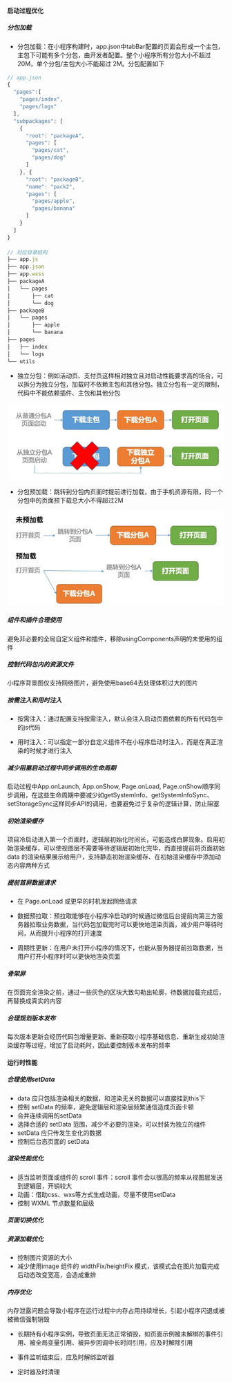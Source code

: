 #### 启动过程优化

##### 分包加载

- 分包加载：在小程序构建时，app.json中tabBar配置的页面会形成一个主包，主包下可能有多个分包，由开发者配置。整个小程序所有分包大小不超过 20M，单个分包/主包大小不能超过 2M。分包配置如下

```js
// app.json
{
  "pages":[
    "pages/index",
    "pages/logs"
  ],
  "subpackages": [
    {
      "root": "packageA",
      "pages": [
        "pages/cat",
        "pages/dog"
      ]
    }, {
      "root": "packageB",
      "name": "pack2",
      "pages": [
        "pages/apple",
        "pages/banana"
      ]
    }
  ]
}

// 对应目录结构
├── app.js
├── app.json
├── app.wxss
├── packageA
│   └── pages
│       ├── cat
│       └── dog
├── packageB
│   └── pages
│       ├── apple
│       └── banana
├── pages
│   ├── index
│   └── logs
└── utils
```

- 独立分包：例如活动页、支付页这样相对独立且对启动性能要求高的场合，可以拆分为独立分包，加载时不依赖主包和其他分包。独立分包有一定的限制，代码中不能依赖插件、主包和其他分包

![](../../assets/wx-Independent-package.jpg)

- 分包预加载：跳转到分包内页面时提前进行加载，由于手机资源有限，同一个分包中的页面预下载总大小不得超过2M

![](../../assets/wx-preload-package.jpg)

##### 组件和插件合理使用

避免非必要的全局自定义组件和插件，移除usingComponents声明的未使用的组件

##### 控制代码包内的资源文件

小程序背景图仅支持网络图片，避免使用base64去处理体积过大的图片

##### 按需注入和用时注入

- 按需注入：通过配置支持按需注入，默认会注入启动页面依赖的所有代码包中的js代码

- 用时注入：可以指定一部分自定义组件不在小程序启动时注入，而是在真正渲染的时候才进行注入

##### 减少阻塞启动过程中同步调用的生命周期

启动过程中App.onLaunch, App.onShow, Page.onLoad, Page.onShow顺序同步调用，在这些生命周期中要减少如getSystemInfo、getSystemInfoSync、setStorageSync这样同步API的调用，也要避免过于复杂的逻辑计算，防止阻塞

##### 初始渲染缓存

项目冷启动进入第一个页面时，逻辑层初始化时间长，可能造成白屏现象。启用初始渲染缓存，可以使视图层不需要等待逻辑层初始化完毕，而直接提前将页面初始 data 的渲染结果展示给用户，支持静态初始渲染缓存、在初始渲染缓存中添加动态内容两种方式

##### 提前首屏数据请求

- 在 Page.onLoad 或更早的时机发起网络请求

- 数据预拉取：预拉取能够在小程序冷启动的时候通过微信后台提前向第三方服务器拉取业务数据，当代码包加载完时可以更快地渲染页面，减少用户等待时间，从而提升小程序的打开速度

- 周期性更新：在用户未打开小程序的情况下，也能从服务器提前拉取数据，当用户打开小程序时可以更快地渲染页面

##### 骨架屏

在页面完全渲染之前，通过一些灰色的区块大致勾勒出轮廓，待数据加载完成后，再替换成真实的内容

##### 合理规划版本发布

每次版本更新会经历代码包增量更新、重新获取小程序基础信息、重新生成初始渲染缓存等过程，增加了启动耗时，因此要控制版本发布的频率

#### 运行时性能

##### 合理使用setData

- data 应只包括渲染相关的数据，和渲染无关的数据可以直接挂到this下
- 控制 setData 的频率，避免逻辑层和渲染层频繁通信造成页面卡顿
- 合并连续调用的setData
- 选择合适的 setData 范围，减少不必要的渲染，可以封装为独立的组件
- setData 应只传发生变化的数据
- 控制后台态页面的 setData

##### 渲染性能优化

- 适当监听页面或组件的 scroll 事件：scroll 事件会以很高的频率从视图层发送到逻辑层，开销较大
- 动画：借助css、wxs等方式生成动画，尽量不使用setData
- 控制 WXML 节点数量和层级

##### 页面切换优化

##### 资源加载优化

- 控制图片资源的大小
- 减少使用image 组件的 widthFix/heightFix 模式，该模式会在图片加载完成后动态改变宽高，会造成重排

##### 内存优化

内存泄露问题会导致小程序在运行过程中内存占用持续增长，引起小程序闪退或被被微信强制销毁

- 长期持有小程序实例，导致页面无法正常销毁，如页面示例被未解绑的事件引用、被全局变量引用、被异步回调中长时间引用，应及时解除引用

- 事件监听结束后，应及时解绑监听器

- 定时器及时清理